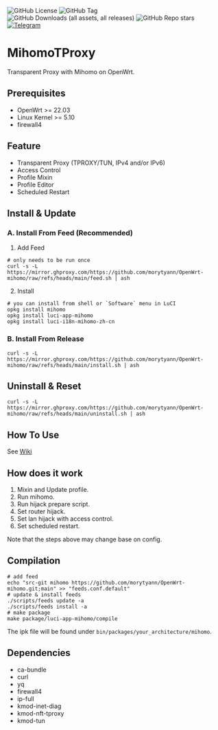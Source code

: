 ![GitHub License](https://img.shields.io/github/license/morytyann/OpenWrt-mihomo?style=for-the-badge&logo=github) ![GitHub Tag](https://img.shields.io/github/v/release/morytyann/OpenWrt-mihomo?style=for-the-badge&logo=github) ![GitHub Downloads (all assets, all releases)](https://img.shields.io/github/downloads/morytyann/OpenWrt-mihomo/total?style=for-the-badge&logo=github) ![GitHub Repo stars](https://img.shields.io/github/stars/morytyann/OpenWrt-mihomo?style=for-the-badge&logo=github) [![Telegram](https://img.shields.io/badge/Contact-Telegram-26A5E4?style=for-the-badge&logo=telegram)](https://t.me/mihomotproxy)

# MihomoTProxy

Transparent Proxy with Mihomo on OpenWrt.

## Prerequisites

- OpenWrt >= 22.03
- Linux Kernel >= 5.10
- firewall4

## Feature

- Transparent Proxy (TPROXY/TUN, IPv4 and/or IPv6)
- Access Control
- Profile Mixin
- Profile Editor
- Scheduled Restart

## Install & Update

### A. Install From Feed (Recommended)

1. Add Feed

```shell
# only needs to be run once
curl -s -L https://mirror.ghproxy.com/https://github.com/morytyann/OpenWrt-mihomo/raw/refs/heads/main/feed.sh | ash
```

2. Install

```shell
# you can install from shell or `Software` menu in LuCI
opkg install mihomo
opkg install luci-app-mihomo
opkg install luci-i18n-mihomo-zh-cn
```

### B. Install From Release

```shell
curl -s -L https://mirror.ghproxy.com/https://github.com/morytyann/OpenWrt-mihomo/raw/refs/heads/main/install.sh | ash
```

## Uninstall & Reset

```shell
curl -s -L https://mirror.ghproxy.com/https://github.com/morytyann/OpenWrt-mihomo/raw/refs/heads/main/uninstall.sh | ash
```

## How To Use

See [Wiki](https://github.com/morytyann/OpenWrt-mihomo/wiki)

## How does it work

1. Mixin and Update profile.
2. Run mihomo.
3. Run hijack prepare script.
4. Set router hijack.
5. Set lan hijack with access control.
6. Set scheduled restart.

Note that the steps above may change base on config.

## Compilation

```shell
# add feed
echo "src-git mihomo https://github.com/morytyann/OpenWrt-mihomo.git;main" >> "feeds.conf.default"
# update & install feeds
./scripts/feeds update -a
./scripts/feeds install -a
# make package
make package/luci-app-mihomo/compile
```

The ipk file will be found under `bin/packages/your_architecture/mihomo`.

## Dependencies

- ca-bundle
- curl
- yq
- firewall4
- ip-full
- kmod-inet-diag
- kmod-nft-tproxy
- kmod-tun
